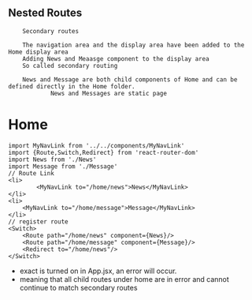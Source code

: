 ## Nested Routes
        Secondary routes

        The navigation area and the display area have been added to the Home display area
        Adding News and Meaasge component to the display area
        So called secondary routing
        
        News and Message are both child components of Home and can be defined directly in the Home folder.
                News and Messages are static page
# Home
```
import MyNavLink from '../../components/MyNavLink'
import {Route,Switch,Redirect} from 'react-router-dom'
import News from './News'
import Message from './Message'
// Route Link
<li>
        <MyNavLink to="/home/news">News</MyNavLink>
</li>
<li>
	<MyNavLink to="/home/message">Message</MyNavLink>
</li>
// register route
<Switch>
	<Route path="/home/news" component={News}/>
	<Route path="/home/message" component={Message}/>
	<Redirect to="/home/news"/>
</Switch>
```
* exact is turned on in App.jsx, an error will occur.
* meaning that all child routes under home are in error and cannot continue to match secondary routes